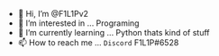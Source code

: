 - 👋 Hi, I’m @F1L1Pv2
- 👀 I’m interested in ... Programing
- 🌱 I’m currently learning ... Python thats kind of stuff
- 📫 How to reach me ... `Discord` F1L1P#6528

<!---
F1L1Pv2/F1L1Pv2 is a ✨ special ✨ repository because its `README.md` (this file) appears on your GitHub profile.
You can click the Preview link to take a look at your changes.
--->
